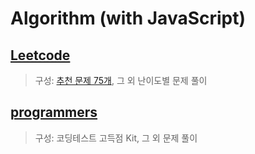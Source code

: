 # Algorithm (with JavaScript)

## [Leetcode](https://github.com/KH2Wone/Algorithm/tree/main/LeetCode)   
> 구성: [추천 문제 75개](https://www.teamblind.com/post/New-Year-Gift---Curated-List-of-Top-75-LeetCode-Questions-to-Save-Your-Time-OaM1orEU), 그 외 난이도별 문제 풀이

## [programmers](https://github.com/KH2Wone/Algorithm/tree/main/Programmers)
> 구성: 코딩테스트 고득점 Kit, 그 외 문제 풀이
